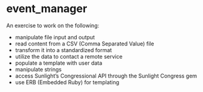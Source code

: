event_manager
=============

An exercise to work on the following:

* manipulate file input and output
* read content from a CSV (Comma Separated Value) file
* transform it into a standardized format
* utilize the data to contact a remote service
* populate a template with user data
* manipulate strings
* access Sunlight’s Congressional API through the Sunlight Congress gem
* use ERB (Embedded Ruby) for templating

